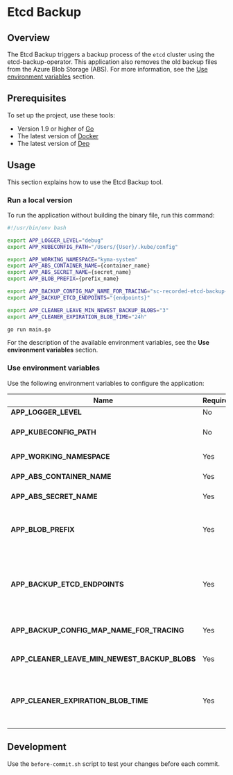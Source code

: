 # Etcd Backup

## Overview

The Etcd Backup triggers a backup process of the `etcd` cluster using the etcd-backup-operator. This application also removes the old backup files from the Azure Blob Storage (ABS). For more information, see the [Use environment variables](#use-environment-variables) section.

## Prerequisites

To set up the project, use these tools:
* Version 1.9 or higher of [Go](https://golang.org/dl/)
* The latest version of [Docker](https://www.docker.com/)
* The latest version of [Dep](https://github.com/golang/dep)

## Usage

This section explains how to use the Etcd Backup tool.

### Run a local version
To run the application without building the binary file, run this command:

```bash
#!/usr/bin/env bash

export APP_LOGGER_LEVEL="debug"
export APP_KUBECONFIG_PATH="/Users/{User}/.kube/config"

export APP_WORKING_NAMESPACE="kyma-system"
export APP_ABS_CONTAINER_NAME={container_name}
export APP_ABS_SECRET_NAME={secret_name}
export APP_BLOB_PREFIX={prefix_name}

export APP_BACKUP_CONFIG_MAP_NAME_FOR_TRACING="sc-recorded-etcd-backup-data"
export APP_BACKUP_ETCD_ENDPOINTS="{endpoints}"

export APP_CLEANER_LEAVE_MIN_NEWEST_BACKUP_BLOBS="3"
export APP_CLEANER_EXPIRATION_BLOB_TIME="24h"

go run main.go
```

For the description of the available environment variables, see the **Use environment variables** section.

### Use environment variables
Use the following environment variables to configure the application:

| Name | Required | Default | Description |
|-----|---------|--------|------------|
| **APP_LOGGER_LEVEL** | No | `info` | Show detailed logs in the application. |
| **APP_KUBECONFIG_PATH** | No |  | The path to the `kubeconfig` file that you need to run an application outside of the cluster. |
| **APP_WORKING_NAMESPACE** | Yes |  | The Namespace where the Etcd Backup application is executed. |
| **APP_ABS_CONTAINER_NAME** | Yes |  | The Azure Blob Storage container to store the backup. |
| **APP_ABS_SECRET_NAME** | Yes |  | The name of the Secret object that stores the Azure storage credential. |
| **APP_BLOB_PREFIX** | Yes |  | The name of the blob prefix to use to save the backup. Basically, it should be the name of the application for which the system performs the backup e.g. **service-catalog** |
| **APP_BACKUP_ETCD_ENDPOINTS** | Yes |  | The endpoints of the `etcd` cluster. When there are multiple endpoints, the backup operator retrieves the backup from the endpoint that has the most up-to-date state. The given endpoints must belong to the same etcd cluster. Multiple endpoints should be separated by comma. |
| **APP_BACKUP_CONFIG_MAP_NAME_FOR_TRACING** | Yes |  | The name of the ConfigMap where the path to the last successful ABS backup is saved. |
| **APP_CLEANER_LEAVE_MIN_NEWEST_BACKUP_BLOBS** | Yes |  | The number of blobs which should not be deleted even if they are treated as expired. |
| **APP_CLEANER_EXPIRATION_BLOB_TIME** | Yes |  | The duration used to check if a given blob should be deleted. If the **blob.LastModified** is earlier than the current time reduced by the **APP_CLEANER_EXPIRATION_BLOB_TIME** then the blob is removed. |

## Development

Use the `before-commit.sh` script to test your changes before each commit.
